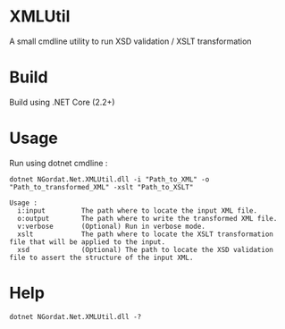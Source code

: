 # XMLUtil
A small cmdline utility to run XSD validation / XSLT transformation

# Build
Build using .NET Core (2.2+)

# Usage
Run using dotnet cmdline :
```
dotnet NGordat.Net.XMLUtil.dll -i "Path_to_XML" -o "Path_to_transformed_XML" -xslt "Path_to_XSLT"
```

```
Usage :
  i:input         The path where to locate the input XML file.
  o:output        The path where to write the transformed XML file.
  v:verbose       (Optional) Run in verbose mode.
  xslt            The path where to locate the XSLT transformation file that will be applied to the input.
  xsd             (Optional) The path to locate the XSD validation file to assert the structure of the input XML.
```

# Help
```
dotnet NGordat.Net.XMLUtil.dll -?
```
